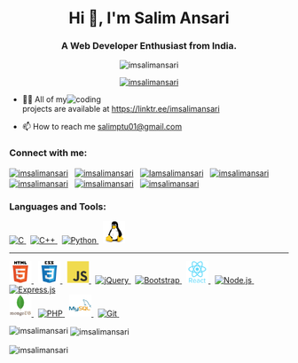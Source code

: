 <!DOCTYPE html>
<html lang="en">
<head>
</head>
<body>

<h1 align="center">Hi 👋, I'm Salim Ansari</h1>
<h3 align="center">A Web Developer Enthusiast from India.</h3>

<p align="center"> <img src="https://komarev.com/ghpvc/?username=imsalimansari&label=Profile%20views&color=0e75b6&style=flat" alt="imsalimansari" /> </p>

<p align="center"> <a href="https://github.com/ryo-ma/github-profile-trophy"><img src="https://github-profile-trophy.vercel.app/?username=imsalimansari" alt="imsalimansari" /></a> </p>

<img align="right" alt="coding" width="400" src="https://media1.giphy.com/media/qgQUggAC3Pfv687qPC/giphy.gif">

- 👨‍💻 All of my projects are available at https://linktr.ee/imsalimansari

- 📫 How to reach me salimptu01@gmail.com

<h3 align="left" text-color="red">Connect with me:</h3>
<p align="left">

<!--Social media links-->

<a href="https://twitter.com/imsalimansari" target="blank"><img align="center" src="https://img.freepik.com/premium-vector/x-new-social-network-black-app-icon-twitter-rebranded-as-x-twitter-s-logo-was-changed_277909-649.jpg?size=338&ext=jpg&ga=GA1.1.553209589.1715126400&semt=ais" alt="imsalimansari" height="30" width="40" /></a> &nbsp;
    <a href="https://linkedin.com/in/imsalimansari" target="blank"><img align="center" src="https://upload.wikimedia.org/wikipedia/commons/thumb/c/ca/LinkedIn_logo_initials.png/600px-LinkedIn_logo_initials.png" alt="imsalimansari" height="30" width="40" /></a> &nbsp;
        <a href="https://fb.com/Iamsalimansari" target="blank"><img align="center" src="https://www.edigitalagency.com.au/wp-content/uploads/Facebook-logo-blue-circle-large-white-f.png" alt="Iamsalimansari" height="30" width="40" /></a> &nbsp;
            <a href="https://instagram.com/imsalimansari" target="blank"><img align="center" src="https://dreamfoundry.org/wp-content/uploads/2018/12/instagram-logo-png-transparent-background.png" alt="imsalimansari" height="30" width="40" /></a> &nbsp;
                <a href="https://t.me/imsalimansari" target="blank"><img align="center" src="https://static.vecteezy.com/system/resources/previews/020/964/381/non_2x/telegram-circle-icon-for-web-design-free-png.png" alt="imsalimansari" height="30" width="40" /></a> &nbsp;
                    <a href="https://www.hackerrank.com/imsalimansari" target="_main"><img align="center" src="https://upload.wikimedia.org/wikipedia/commons/4/40/HackerRank_Icon-1000px.png" alt="imsalimansari" height="30" width="40" /></a> &nbsp;
                        <a href="https://www.leetcode.com/imsalimansari" target="_main"><img align="center" src="https://upload.wikimedia.org/wikipedia/commons/1/19/LeetCode_logo_black.png" alt="imsalimansari" height="30" width="40" /></a>
</p>

<!--Language and tools links-->

<h3 align="left">Languages and Tools:</h3>
<p align="left">
    <a href="https://www.geeksforgeeks.org/c-programming-language/" target="_main" rel="noreferrer"> <img src="https://upload.wikimedia.org/wikipedia/commons/thumb/1/18/C_Programming_Language.svg/1200px-C_Programming_Language.svg.png" alt="C" width="40" height="40"/> </a> &nbsp;
        <a href="https://www.geeksforgeeks.org/c-plus-plus/?ref=shm" target="_main" rel="noreferrer"> <img src="https://upload.wikimedia.org/wikipedia/commons/thumb/1/18/ISO_C%2B%2B_Logo.svg/1822px-ISO_C%2B%2B_Logo.svg.png" alt="C++" width="40" height="40"/> </a> &nbsp;
            <a href="https://www.python.org/" target="_main" rel="noreferrer"> <img src="https://images.vexels.com/media/users/3/166477/isolated/lists/9bb722f0e85ddbc1ce0f064534fd2311-python-programming-language-icon.png" alt="Python" width="40" height="40"/> </a> &nbsp;
                <a href="https://www.linux.org/" target="_main" rel="noreferrer"> <img src="https://raw.githubusercontent.com/devicons/devicon/master/icons/linux/linux-original.svg" alt="Linux" width="40" height="40"/> </a>
<hr>
    <a href=https://developer.mozilla.org/en-US/docs/Web/HTML" target="_main" rel="noreferrer"> <img src="https://raw.githubusercontent.com/devicons/devicon/master/icons/html5/html5-original-wordmark.svg" alt="HTML5" width="40" height="40"/> </a> &nbsp;
        <a href="https://developer.mozilla.org/en-US/docs/Web/CSS" target="_main" rel="noreferrer"> <img src="https://raw.githubusercontent.com/devicons/devicon/master/icons/css3/css3-original-wordmark.svg" alt="CSS3" width="40" height="40"/> </a> &nbsp;
            <a href="https://developer.mozilla.org/en-US/docs/Web/JavaScript" target="_main" rel="noreferrer"> <img src="https://raw.githubusercontent.com/devicons/devicon/master/icons/javascript/javascript-original.svg" alt="JavaScript" width="40" height="40"/> </a> &nbsp;
                <a href="https://jquery.com/" target="_main" rel="noreferrer"> <img src="https://cdn.iconscout.com/icon/free/png-256/free-jquery-8-1175153.png" alt="jQuery" width="40" height="40"/> </a> &nbsp;
                    <a href="https://getbootstrap.com/" target="_main" rel="noreferrer"> <img src="https://upload.wikimedia.org/wikipedia/commons/b/b2/Bootstrap_logo.svg" alt="Bootstrap" width="40" height="40"/> </a> &nbsp;
                        <a href="https://reactjs.org/" target="_main" rel="noreferrer"> <img src="https://raw.githubusercontent.com/devicons/devicon/master/icons/react/react-original-wordmark.svg" alt="React" width="40" height="40"/> </a> &nbsp;
                            <a href="https://nodejs.org/en" target="_main" rel="noreferrer"> <img src="https://encrypted-tbn0.gstatic.com/images?q=tbn:ANd9GcRWsxRGhx1BaY6DJbnC38Dq8_s5SkwHppSEN8AIXrQoDw&s" alt="Node.js" width="40" height="40"/> </a> &nbsp;
                                <a href="https://expressjs.com/" target="_main" rel="noreferrer"> <img src="https://cdn.icon-icons.com/icons2/2699/PNG/512/expressjs_logo_icon_169185.png" alt="Express.js" width="40" height="40"/> </a> <br>
                                    <a href="https://www.mongodb.com/" target="_main" rel="noreferrer"> <img src="https://raw.githubusercontent.com/devicons/devicon/master/icons/mongodb/mongodb-original-wordmark.svg" alt="MongoDB" width="40" height="40"/> </a> &nbsp;
                                        <a href="https://www.php.net/" target="_main" rel="noreferrer"> <img src="https://upload.wikimedia.org/wikipedia/commons/thumb/2/27/PHP-logo.svg/2560px-PHP-logo.svg.png" alt="PHP" width="40" height="40"/> </a> &nbsp;
                                            <a href="https://www.mysql.com/" target="_main" rel="noreferrer"> <img src="https://raw.githubusercontent.com/devicons/devicon/master/icons/mysql/mysql-original-wordmark.svg" alt="MySQL" width="40" height="40"/> </a> &nbsp;
                                                <a href="https://git-scm.com/" target="_main" rel="noreferrer"> <img src="https://upload.wikimedia.org/wikipedia/commons/thumb/3/3f/Git_icon.svg/2048px-Git_icon.svg.png" alt="Git" width="40" height="40"/> </a> &nbsp;
</p>
<p><img align="left" src="https://github-readme-stats.vercel.app/api/top-langs?username=imsalimansari&show_icons=true&locale=en&layout=compact" alt="imsalimansari" /></p>

<p>&nbsp;<img align="center" src="https://github-readme-stats.vercel.app/api?username=imsalimansari&show_icons=true&locale=en" alt="imsalimansari" /></p>

<p><img align="center" src="https://github-readme-streak-stats.herokuapp.com/?user=imsalimansari&" alt="imsalimansari" /></p>

</body>
</html>
